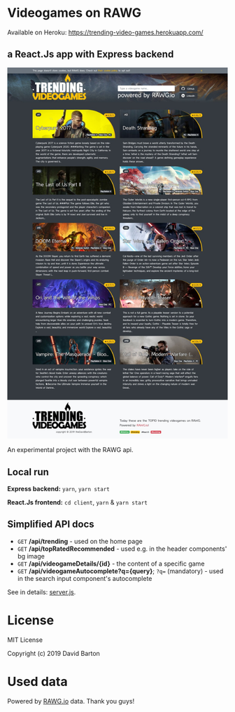 # Videogames on RAWG

Available on Heroku: https://trending-video-games.herokuapp.com/

## a React.Js app with Express backend

![RAWG app](rawg_screenshot.jpg)

An experimental project with the RAWG api.

## Local run

**Express backend:** `yarn`, `yarn start`

**React.Js frontend:** `cd client`, `yarn` & `yarn start`

## Simplified API docs

- `GET` **/api/trending** - used on the home page
- `GET` **/api/topRatedRecommended** - used e.g. in the header components' bg image
- `GET` **/api/videogameDetails/{id}** - the content of a specific game
- `GET` **/api/videogameAutocomplete?q={query}**; `?q=` (mandatory) - used in the search input component's autocomplete

See in details: [server.js](./server.js).

# License

MIT License

Copyright (c) 2019 David Barton

# Used data

Powered by [RAWG.io](https://rawg.io/apidocs) data. Thank you guys!
